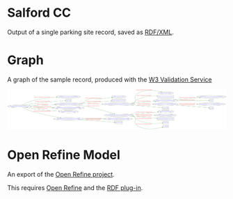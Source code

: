 Salford CC
==============

Output of a single parking site record, saved as [RDF/XML][rdfxml].

[rdfxml]:https://github.com/GMDSP-Linked-Data/Parking/blob/master/LocalAuthorityExamples/SalfordCC/SalfordCC-ParkingSites.rdf

Graph
===============

A graph of the sample record, produced with the [W3 Validation Service][w3]

[w3]: http://www.w3.org/RDF/Validator/

![Graph](https://raw.githubusercontent.com/GMDSP-Linked-Data/Parking/master/LocalAuthorityExamples/SalfordCC/SalfordCC-Graph.png)


Open Refine Model
==================

An export of the [Open Refine project][orp].

[orp]:https://github.com/GMDSP-Linked-Data/Parking/raw/master/LocalAuthorityExamples/SalfordCC/SalfordCC-ParkingSites.google-refine.tar.gz

This requires [Open Refine][or] and the [RDF plug-in][rdf].
 
[or]: http://openrefine.org/
[rdf]: http://refine.deri.ie/
